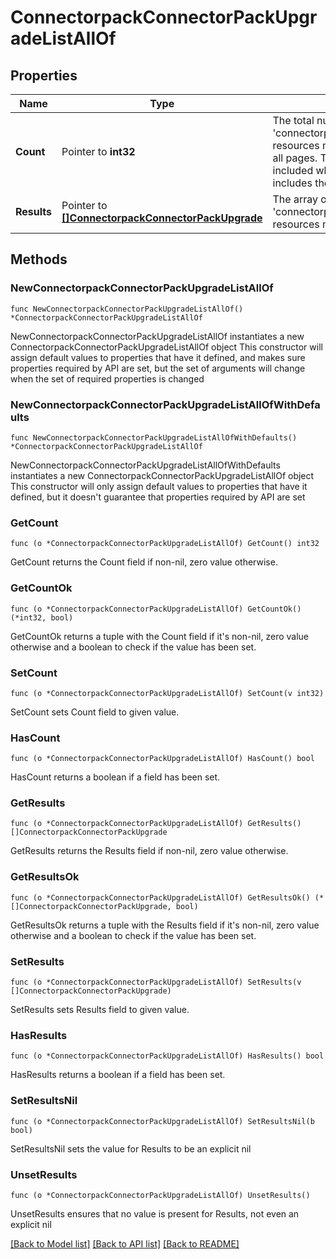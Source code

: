 # ConnectorpackConnectorPackUpgradeListAllOf

## Properties

Name | Type | Description | Notes
------------ | ------------- | ------------- | -------------
**Count** | Pointer to **int32** | The total number of &#39;connectorpack.ConnectorPackUpgrade&#39; resources matching the request, accross all pages. The &#39;Count&#39; attribute is included when the HTTP GET request includes the &#39;$inlinecount&#39; parameter. | [optional] 
**Results** | Pointer to [**[]ConnectorpackConnectorPackUpgrade**](connectorpack.ConnectorPackUpgrade.md) | The array of &#39;connectorpack.ConnectorPackUpgrade&#39; resources matching the request. | [optional] 

## Methods

### NewConnectorpackConnectorPackUpgradeListAllOf

`func NewConnectorpackConnectorPackUpgradeListAllOf() *ConnectorpackConnectorPackUpgradeListAllOf`

NewConnectorpackConnectorPackUpgradeListAllOf instantiates a new ConnectorpackConnectorPackUpgradeListAllOf object
This constructor will assign default values to properties that have it defined,
and makes sure properties required by API are set, but the set of arguments
will change when the set of required properties is changed

### NewConnectorpackConnectorPackUpgradeListAllOfWithDefaults

`func NewConnectorpackConnectorPackUpgradeListAllOfWithDefaults() *ConnectorpackConnectorPackUpgradeListAllOf`

NewConnectorpackConnectorPackUpgradeListAllOfWithDefaults instantiates a new ConnectorpackConnectorPackUpgradeListAllOf object
This constructor will only assign default values to properties that have it defined,
but it doesn't guarantee that properties required by API are set

### GetCount

`func (o *ConnectorpackConnectorPackUpgradeListAllOf) GetCount() int32`

GetCount returns the Count field if non-nil, zero value otherwise.

### GetCountOk

`func (o *ConnectorpackConnectorPackUpgradeListAllOf) GetCountOk() (*int32, bool)`

GetCountOk returns a tuple with the Count field if it's non-nil, zero value otherwise
and a boolean to check if the value has been set.

### SetCount

`func (o *ConnectorpackConnectorPackUpgradeListAllOf) SetCount(v int32)`

SetCount sets Count field to given value.

### HasCount

`func (o *ConnectorpackConnectorPackUpgradeListAllOf) HasCount() bool`

HasCount returns a boolean if a field has been set.

### GetResults

`func (o *ConnectorpackConnectorPackUpgradeListAllOf) GetResults() []ConnectorpackConnectorPackUpgrade`

GetResults returns the Results field if non-nil, zero value otherwise.

### GetResultsOk

`func (o *ConnectorpackConnectorPackUpgradeListAllOf) GetResultsOk() (*[]ConnectorpackConnectorPackUpgrade, bool)`

GetResultsOk returns a tuple with the Results field if it's non-nil, zero value otherwise
and a boolean to check if the value has been set.

### SetResults

`func (o *ConnectorpackConnectorPackUpgradeListAllOf) SetResults(v []ConnectorpackConnectorPackUpgrade)`

SetResults sets Results field to given value.

### HasResults

`func (o *ConnectorpackConnectorPackUpgradeListAllOf) HasResults() bool`

HasResults returns a boolean if a field has been set.

### SetResultsNil

`func (o *ConnectorpackConnectorPackUpgradeListAllOf) SetResultsNil(b bool)`

 SetResultsNil sets the value for Results to be an explicit nil

### UnsetResults
`func (o *ConnectorpackConnectorPackUpgradeListAllOf) UnsetResults()`

UnsetResults ensures that no value is present for Results, not even an explicit nil

[[Back to Model list]](../README.md#documentation-for-models) [[Back to API list]](../README.md#documentation-for-api-endpoints) [[Back to README]](../README.md)


